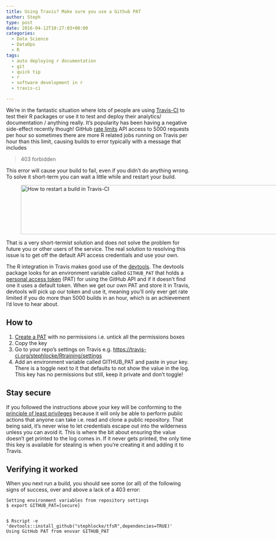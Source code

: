 ```yaml
---
title: Using Travis? Make sure you use a Github PAT
author: Steph
type: post
date: 2016-04-12T10:27:03+00:00
categories:
  - Data Science
  - DataOps
  - R
tags:
  - auto deploying r documentation
  - git
  - quick tip
  - r
  - software development in r
  - travis-ci

---
```

We&#8217;re in the fantastic situation where lots of people are using [Travis-CI][1] to test their R packages or use it to test and deploy their analytics/ documentation / anything really. It&#8217;s popularity has been having a negative side-effect recently though! GitHub [rate limits][2] API access to 5000 requests per hour so sometimes there are more R related jobs running on Travis per hour than this limit, causing builds to error typically with a message that includes

> 403 forbidden 

This error will cause your build to fail, even if you didn&#8217;t do anything wrong. To solve it short-term you can wait a little while and restart your build.<figure id="attachment_61598" style="width: 768px" class="wp-caption aligncenter">

<img class="size-medium_large wp-image-61598" src="../img/restartbuilds_hsvpmp.png" alt="How to restart a build in Travis-CI" width="768" height="134" /></figure> 

That is a very short-termist solution and does not solve the problem for future you or other users of the service. The real solution to resolving this issue is to get off the default API access credentials and use your own.

The R integration in Travis makes good use of the [devtools][3]. The devtools package looks for an environment variable called `GITHUB_PAT` that holds a [personal access token][4] (PAT) for using the GitHub API and if it doesn&#8217;t find one it uses a default token. When we get our own PAT and store it in Travis, devtools will pick up our token and use it, meaning you&#8217;ll only ever get rate limited if you do more than 5000 builds in an hour, which is an achievement I&#8217;d love to hear about.
  
<!--more-->

## How to

  1. [Create a PAT][5] with no permissions i.e. untick all the permissions boxes
  2. Copy the key
  3. Go to your repo&#8217;s settings on Travis e.g. https://travis-ci.org/stephlocke/Rtraining/settings
  4. Add an environment variable called GITHUB_PAT and paste in your key. There is a toggle next to it that defaults to not show the value in the log. This key has no permissions but still, keep it private and don&#8217;t toggle!

## Stay secure

If you followed the instructions above your key will be conforming to the [principle of least privileges][6] because it will only be able to perform public actions that anyone can take i.e. read and clone a public repository. That being said, it&#8217;s never wise to let credentials escape out into the wilderness unless you can avoid it. This is where the bit about ensuring the value doesn&#8217;t get printed to the log comes in. If it never gets printed, the only time this key is available for stealing is when you&#8217;re creating it and adding it to Travis.

## Verifying it worked

When you next run a build, you should see some (or all) of the following signs of success, over and above a lack of a 403 error:

    Setting environment variables from repository settings
    $ export GITHUB_PAT=[secure]
    
    
    $ Rscript -e 'devtools::install_github("stephlocke/tfsR",dependencies=TRUE)'
    Using GitHub PAT from envvar GITHUB_PAT

 [1]: https://travis-ci.org/
 [2]: https://developer.github.com/v3/#rate-limiting
 [3]: https://cran.r-project.org/package=devtools
 [4]: https://help.github.com/articles/creating-an-access-token-for-command-line-use/
 [5]: https://github.com/settings/tokens
 [6]: https://en.wikipedia.org/wiki/Principle_of_least_privilege